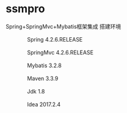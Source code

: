 # ssmpro
Spring+SpringMvc+Mybatis框架集成
搭建环境

　　　　Spring 4.2.6.RELEASE

　　　　SpringMvc 4.2.6.RELEASE

　　　　Mybatis 3.2.8

　　　　Maven 3.3.9

　　　　Jdk 1.8

　　　　Idea 2017.2.4
